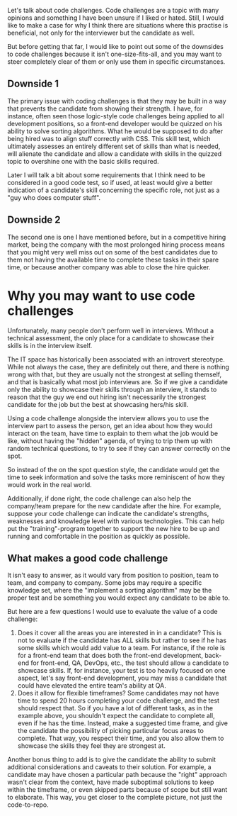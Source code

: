 Let's talk about code challenges. Code challenges are a topic with many opinions and something I have been unsure if I liked or hated. Still, I would like to make a case for why I think there are situations where this practise is beneficial, not only for the interviewer but the candidate as well.

But before getting that far, I would like to point out some of the downsides to code challenges because it isn't one-size-fits-all, and you may want to steer completely clear of them or only use them in specific circumstances.

## Downside 1
The primary issue with coding challenges is that they may be built in a way that prevents the candidate from showing their strength. I have, for instance, often seen those logic-style code challenges being applied to all development positions, so a front-end developer would be quizzed on his ability to solve sorting algorithms. What he would be supposed to do after being hired was to align stuff correctly with CSS. This skill test, which ultimately assesses an entirely different set of skills than what is needed, will alienate the candidate and allow a candidate with skills in the quizzed topic to overshine one with the basic skills required.

Later I will talk a bit about some requirements that I think need to be considered in a good code test, so if used, at least would give a better indication of a candidate's skill concerning the specific role, not just as a "guy who does computer stuff".

## Downside 2

The second one is one I have mentioned before, but in a competitive hiring market, being the company with the most prolonged hiring process means that you might very well miss out on some of the best candidates due to them not having the available time to complete these tasks in their spare time, or because another company was able to close the hire quicker.

# Why you may want to use code challenges

Unfortunately, many people don't perform well in interviews. Without a technical assessment, the only place for a candidate to showcase their skills is in the interview itself.

The IT space has historically been associated with an introvert stereotype. While not always the case, they are definitely out there, and there is nothing wrong with that, but they are usually not the strongest at selling themself, and that is basically what most job interviews are. So if we give a candidate only the ability to showcase their skills through an interview, it stands to reason that the guy we end out hiring isn't necessarily the strongest candidate for the job but the best at showcasing hers/his skill.

Using a code challenge alongside the interview allows you to use the interview part to assess the person, get an idea about how they would interact on the team, have time to explain to them what the job would be like, without having the "hidden" agenda, of trying to trip them up with random technical questions, to try to see if they can answer correctly on the spot.

So instead of the on the spot question style, the candidate would get the time to seek information and solve the tasks more reminiscent of how they would work in the real world.

Additionally, if done right, the code challenge can also help the company/team prepare for the new candidate after the hire. For example, suppose your code challenge can indicate the candidate's strengths, weaknesses and knowledge level with various technologies. This can help put the "training"-program together to support the new hire to be up and running and comfortable in the position as quickly as possible.

## What makes a good code challenge

It isn't easy to answer, as it would vary from position to position, team to team, and company to company. Some jobs may require a specific knowledge set, where the "implement a sorting algorithm" may be the proper test and be something you would expect any candidate to be able to.

But here are a few questions I would use to evaluate the value of a code challenge:

1. Does it cover all the areas you are interested in in a candidate? This is not to evaluate if the candidate has ALL skills but rather to see if he has some skills which would add value to a team. For instance, if the role is for a front-end team that does both the front-end development, back-end for front-end, QA, DevOps, etc., the test should allow a candidate to showcase skills. If, for instance, your test is too heavily focused on one aspect, let's say front-end development, you may miss a candidate that could have elevated the entire team's ability at QA.
1. Does it allow for flexible timeframes? Some candidates may not have time to spend 20 hours completing your code challenge, and the test should respect that. So if you have a lot of different tasks, as in the example above, you shouldn't expect the candidate to complete all, even if he has the time. Instead, make a suggested time frame, and give the candidate the possibility of picking particular focus areas to complete. That way, you respect their time, and you also allow them to showcase the skills they feel they are strongest at.

Another bonus thing to add is to give the candidate the ability to submit additional considerations and caveats to their solution. For example, a candidate may have chosen a particular path because the "right" approach wasn't clear from the context, have made suboptimal solutions to keep within the timeframe, or even skipped parts because of scope but still want to elaborate. This way, you get closer to the complete picture, not just the code-to-repo.

